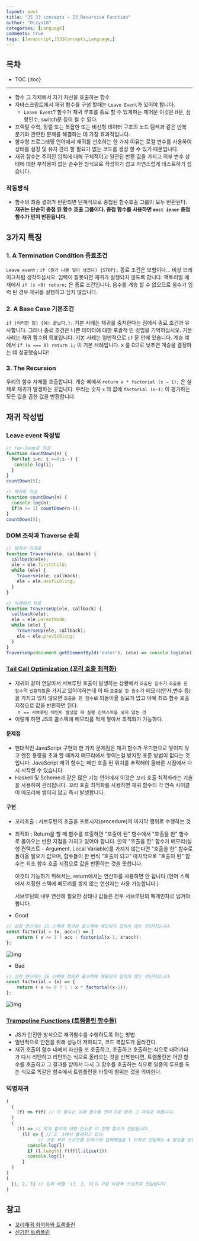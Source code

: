 ```yaml
---
layout: post
title: "JS 33 concepts - 23_Recursive Function"
author: "Oizys18"
categories: [Language]
comments: true
tags: [Javascript,JS33Concepts,Language,]
---
```


## 목차
* TOC
{:toc}
* * *
- 함수 그 자체에서 자기 자신을 호출하는 함수 
- 자바스크립트에서 재귀 함수를 구성 할때는 `Leave Event`가 있어야 합니다.
  - `Leave Event`?
    함수가 재귀 루프를 종료 할 수 있게하는 제어문
    이것은 if문, 삼항인수, switch문 등이 될 수 있다.
- 프랙털 수학, 정렬 또는 복잡한 또는 비선형 데이터 구조의 노드 탐색과 같은 반복 분기와 관련된 문제를 해결하는 데
  가장 효과적입니다.
- 함수형 프로그래밍 언어에서 재귀를 선호하는 한 가지 이유는 로컬 변수를 사용하여 상태를 설정 및 유지 관리 할 필요가 없는 코드를 생성 할 수 있기 때문입니다.
- 재귀 함수는 주어진 입력에 대해 구체적이고 일관된 반환 값을 가지고 외부 변수 상태에 대한 부작용이 없는 순수한 방식으로 작성하기 쉽고 자연스럽게 테스트하기 쉽습니다.

### 작동방식

- 함수의 최종 결과가 반환되면 단계적으로 중첩된 함수호출 그룹이 모두 반환된다. **재귀는 단순히 중첩 된 함수 호출 그룹이다. 중첩 함수를 사용하면 `most inner` 중첩 함수가 먼저 반환됩니다.**

## 3가지 특징

### 1. A Termination Condition 종료조건

`Leave event` : `if (뭔가 나쁜 일이 생겼다) {STOP};` 종료 조건은 보험이다... 비상 브레이크처럼 생각하십시오. 입력이 잘못되면 재귀가 실행되지 않도록 합니다. 팩토리얼 예제에서 `if (x <0) return;` 은 종료 조건입니다. 음수를 계승 할 수 없으므로 음수가 입력 된 경우 재귀를 실행하고 싶지 않습니다.

### 2. A Base Case 기본조건

 `if (이러한 일) {예! 끝났다.};` 기본 사례는 재귀를 중지한다는 점에서 종료 조건과 유사합니다. 그러나 종료 조건은 나쁜 데이터에 대한 포괄적 인 것임을 기억하십시오. 기본 사례는 재귀 함수의 목표입니다. 기본 사례는 일반적으로 `if` 문 안에 있습니다. 계승 예에서 `if (x === 0) return 1;` 이 기본 사례입니다. x 를 0으로 낮추면 계승을 결정하는 데 성공했습니다!

### 3. The Recursion 

 우리의 함수 자체를 호출합니다. 계승 예에서 `return x * factorial (x — 1);` 은 실제로 재귀가 발생하는 곳입니다. 우리는 숫자 `x` 의 값에 `factorial (x-1)` 이 평가하는 모든 값을 곱한 값을 반환합니다.

## 재귀 작성법

### Leave event 작성법

```js
// for-loop로 작성
function countDown(n) {
  for(let i=n; i >=0;i--) {
   console.log(i);
  } 
}
countDown(5);

// 재귀로 작성
function countDown(n) {
  console.log(n);
  if(n >= 1) countDown(n-1);
}
countDown(5);
```

### DOM 조작과 Traverse 순회

```js
// 위에서 아래로
function Traverse(ele, callback) {
  callback(ele);
  ele = ele.firstChild;
  while (ele) {
    Traverse(ele, callback);
    ele = ele.nextSibling;
  }
}

// 아래에서 위로 
function TraverseUp(ele, callback) {
  callback(ele);
  ele = ele.parentNode;
  while (ele) {
    TraverseUp(ele, callback);
    ele = ele.prevSibling;
  }
}
TraverseUp(document.getElementById('outer'), (ele) => console.log(ele));
```

### [Tail Call Optimization (꼬리 호출 최적화)](https://velog.io/@yesdoing/%EA%BC%AC%EB%A6%AC-%EB%AC%BC%EA%B8%B0-%EC%B5%9C%EC%A0%81%ED%99%94Tail-Call-Optimization%EB%9E%80-2yjnslo7sr)

- 재귀와 같이 연달아서 서브루틴 호출이 발생하는 상황에서 `호출된 함수`가 `호출을 한 함수`의 `반환지점`을 가지고 있어야하는데 이 때 `호출을 한 함수`가  메모리(인자,변수 등)을 가지고 있지 않으면 `호출을 한 함수`로 되돌아올 필요가 없고 아예 최초 함수 호출지점으로 값을 반환하면 된다. 
  - `== 서브루틴 체인이 발생할 때 실행 컨텍스트를 넣지 않는 것 `
- 이렇게 하면 JS의 콜스택에 메모리를 적게 쌓아서 최적화가 가능하다.

#### 문제점

- 현대적인 JavaScript 구현의 한 가지 문제점은 재귀 함수가 무기한으로 쌓이지 않고 엔진 용량을 초과 할 때까지
  메모리에서 쌓이는걸 방지할 표준 방법이 없다는 것입니다.
  JavaScript 재귀 함수는 매번 호출 된 위치를 추적해야 올바른 시점에서 다시 시작할 수 있습니다.
- Haskell 및 Scheme과 같은 많은 기능 언어에서 이것은 꼬리 호출 최적화라는 기술을 사용하여 관리됩니다.
  꼬리 호출 최적화를 사용하면 재귀 함수의 각 연속 사이클이 메모리에 쌓이지 않고 즉시 발생합니다.

#### 구현

- 꼬리호출 : 서브루틴의 호출을 프로시저(procedure)의 마지막 행위로 수행하는 것

- 최적화 : Return을 할 때 함수를 호출하면 "호출이 된" 함수에서 "호출을 한" 함수로 돌아오는 반환 지점을 가지고 있어야 합니다. 만약 "호출을 한" 함수가 메모리(실행 컨텍스트 - Argument, Local Variable)를 가지지 않는다면 "호출을 한" 함수로 돌아올 필요가 없으며, 함수들이 한 번씩 "호출이 되고" 마지막으로 "호출이 된" 함수는 최초 함수 호출 지점으로 값을 반환하는 것을 뜻합니다.

  이것이 가능하기 위해서는, return에서는 연산자를 사용하면 안 됩니다.(언어 스펙에서 지정한 스택에 메모리를 쌓지 않는 연산자는 사용 가능합니다.)

  서브루틴의 내부 연산에 필요한 상태나 값들은 전부 서브루틴의 매개인자로 넘겨야 합니다.

- Good

```js
// 삼항 연산자는 JS 스펙에 정의된 콜스택에 메모리가 잡히지 않는 연산자입니다.
const factorial = (x, acc=1) => {
	return ( x <= 1 ? acc : factorial(x-1, x*acc));
};
```

![img](https://media.vlpt.us/post-images/yesdoing/b7d00c40-da89-11e8-8483-39fd55313fb0/image.png)

- Bad

```js
// 삼항 연산자는 JS 스펙에 정의된 콜스택에 메모리가 잡히지 않는 연산자입니다.
const factorial = (x) => {
	return ( x <= 0 ? 1 : x * factorial(x-1));
};
```

![img](https://media.vlpt.us/post-images/yesdoing/bd3ff460-da89-11e8-8483-39fd55313fb0/image.png)

### [Trampoline Functions (트램폴린 함수들)](https://en.wikipedia.org/wiki/Trampoline_(computing))

- JS가 안전한 방식으로 재귀함수를 수행하도록 하는 방법
- 일반적으로 안전을 위해 성능이 저하되고, 코드 복잡도가 올라간다. 
- 재귀 호출이 함수 내에서 자신을 또 호출하고, 호출하고 호출하는 식으로 내려가다가 다시 리턴하고 리턴하는 식으로 올라오는 것을 반복한다면, 트램폴린은 어떤 함수를 호출하고 그 결과를 받아서 다시 그 함수를 호출하는 식으로 일종의 루프를 도는 식으로 똑같은 함수에서 트램폴린을 타듯이 뜀뛰는 것을 의미한다.

### 익명재귀

```js
(
  (
    (f) => f(f) // 이 함수는 아래 함수를 인자 F로 받아 그 자체로 부릅니다.
  )
  (
    (f) => // 위의 함수에 대한 인수로 이 전체 함수가 전달됩니다.
      (l) => { //`2. 3에서 불려지고 있다.
          	// 가장 외부 스코프를 만족시켜 입력배열을 l 인자로 전달하는 4 함수를 반환하는 결과를 낳습니다.
        console.log(l)
        if (l.length) f(f)(l.slice(1))
        console.log(l)
      }
  )
)
(
  [1, 2, 3] // 입력 배열 '[1, 2, 3]이 가장 바깥쪽 스코프로 전달됩니다.
)

```



## 참고

- [꼬리재귀 최적화와 트램폴린](https://soooprmx.com/archives/6537)
- [신기한 트램폴린](https://www.it-swarm.dev/ko/javascript/%EC%99%9C-%ED%8A%B8%EB%9E%A8%ED%8E%84%EB%A6%B0%EC%9D%B4-%EC%9E%91%EB%8F%99%ED%95%A9%EB%8B%88%EA%B9%8C/l966966505/)